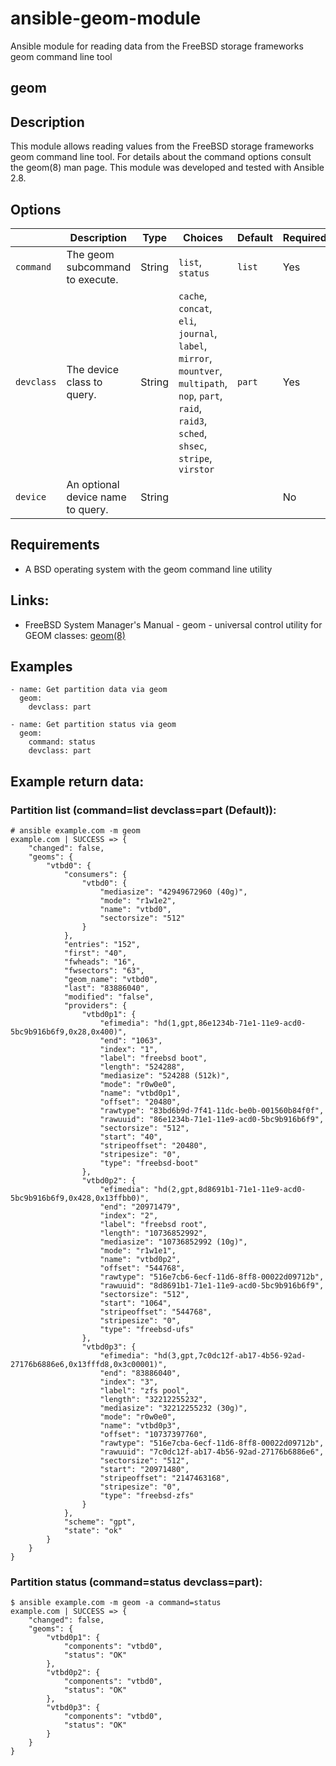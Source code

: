 # ansible-geom-module
Ansible module for reading data from the FreeBSD storage frameworks geom command line tool

## geom

## Description
This module allows reading values from the FreeBSD storage frameworks geom command line tool. For details about the command options consult the geom(8) man page.
This module was developed and tested with Ansible 2.8.

## Options
|                | Description                     | Type   | Choices                  | Default    | Required |
|----------------|---------------------------------|--------|--------------------------|------------|----------|
| ```command```  | The geom subcommand to execute. | String | ```list```, ```status``` | ```list``` | Yes      |
| ```devclass``` | The device class to query.      | String | ```cache```, ```concat```, ```eli```, ```journal```, ```label```, ```mirror```, ```mountver```, ```multipath```, ```nop```, ```part```, ```raid```, ```raid3```, ```sched```, ```shsec```, ```stripe```, ```virstor``` | ```part``` | Yes |
| ```device``` | An optional device name to query. | String |  |  | No |

## Requirements
- A BSD operating system with the geom command line utility

## Links:
- FreeBSD System Manager's Manual - geom - universal control utility for GEOM classes: [geom(8)](https://www.freebsd.org/cgi/man.cgi?query=geom&apropos=0&sektion=8)

## Examples
```
- name: Get partition data via geom
  geom:
    devclass: part
    
- name: Get partition status via geom
  geom:
    command: status
    devclass: part
```

## Example return data:
### Partition list (command=list devclass=part (Default)):
```
# ansible example.com -m geom
example.com | SUCCESS => {
    "changed": false,
    "geoms": {
        "vtbd0": {
            "consumers": {
                "vtbd0": {
                    "mediasize": "42949672960 (40g)",
                    "mode": "r1w1e2",
                    "name": "vtbd0",
                    "sectorsize": "512"
                }
            },
            "entries": "152",
            "first": "40",
            "fwheads": "16",
            "fwsectors": "63",
            "geom_name": "vtbd0",
            "last": "83886040",
            "modified": "false",
            "providers": {
                "vtbd0p1": {
                    "efimedia": "hd(1,gpt,86e1234b-71e1-11e9-acd0-5bc9b916b6f9,0x28,0x400)",
                    "end": "1063",
                    "index": "1",
                    "label": "freebsd boot",
                    "length": "524288",
                    "mediasize": "524288 (512k)",
                    "mode": "r0w0e0",
                    "name": "vtbd0p1",
                    "offset": "20480",
                    "rawtype": "83bd6b9d-7f41-11dc-be0b-001560b84f0f",
                    "rawuuid": "86e1234b-71e1-11e9-acd0-5bc9b916b6f9",
                    "sectorsize": "512",
                    "start": "40",
                    "stripeoffset": "20480",
                    "stripesize": "0",
                    "type": "freebsd-boot"
                },
                "vtbd0p2": {
                    "efimedia": "hd(2,gpt,8d8691b1-71e1-11e9-acd0-5bc9b916b6f9,0x428,0x13ffbb0)",
                    "end": "20971479",
                    "index": "2",
                    "label": "freebsd root",
                    "length": "10736852992",
                    "mediasize": "10736852992 (10g)",
                    "mode": "r1w1e1",
                    "name": "vtbd0p2",
                    "offset": "544768",
                    "rawtype": "516e7cb6-6ecf-11d6-8ff8-00022d09712b",
                    "rawuuid": "8d8691b1-71e1-11e9-acd0-5bc9b916b6f9",
                    "sectorsize": "512",
                    "start": "1064",
                    "stripeoffset": "544768",
                    "stripesize": "0",
                    "type": "freebsd-ufs"
                },
                "vtbd0p3": {
                    "efimedia": "hd(3,gpt,7c0dc12f-ab17-4b56-92ad-27176b6886e6,0x13fffd8,0x3c00001)",
                    "end": "83886040",
                    "index": "3",
                    "label": "zfs pool",
                    "length": "32212255232",
                    "mediasize": "32212255232 (30g)",
                    "mode": "r0w0e0",
                    "name": "vtbd0p3",
                    "offset": "10737397760",
                    "rawtype": "516e7cba-6ecf-11d6-8ff8-00022d09712b",
                    "rawuuid": "7c0dc12f-ab17-4b56-92ad-27176b6886e6",
                    "sectorsize": "512",
                    "start": "20971480",
                    "stripeoffset": "2147463168",
                    "stripesize": "0",
                    "type": "freebsd-zfs"
                }
            },
            "scheme": "gpt",
            "state": "ok"
        }
    }
}
```

### Partition status (command=status devclass=part):
```
$ ansible example.com -m geom -a command=status
example.com | SUCCESS => {
    "changed": false,
    "geoms": {
        "vtbd0p1": {
            "components": "vtbd0",
            "status": "OK"
        },
        "vtbd0p2": {
            "components": "vtbd0",
            "status": "OK"
        },
        "vtbd0p3": {
            "components": "vtbd0",
            "status": "OK"
        }
    }
}
```
